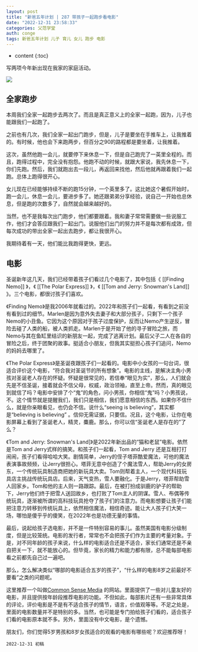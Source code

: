 ```yaml
---
layout: post
title: "新爸五年计划 | 287 带孩子一起跑步看电影"
date: "2022-12-31 23:58:33"
categories: 父范学堂
auth: conge
tags: 新爸五年计划 儿子 育儿 女儿 跑步 电影
---
```

* content
{:toc}

写两项今年新出现在我家的家庭活动。

![](https://img2.doubanio.com/view/photo/s_ratio_poster/public/p2881145311.webp)




## 全家跑步

本周我们全家一起跑步去两次了。而且是真正意义上的全家一起跑，因为，儿子也能跟我们一起跑了。

之前也有几次，我们全家一起出门跑步，但是，儿子是要坐在手推车上，让我推着的。有时候，他也会下来跑两步，但百分之90的路程都是要坐着，让我推着。

这次，虽然他跑一会儿，就要停下来休息一下，但是自己跑完了一英里全程的。而且，跑得过程中，完全没有抱怨。他跑不动的时候，就跟大家说，我先休息一下，你们先跑。然后，我们就跑出去一段儿，再返回来找他，然后他就再跟着我们一起跑。总体上跑得很开心。

女儿现在已经能够持续不断的跑15分钟，一个英里多了。这比她这个暑假开始时，跑一会儿，休息一会儿，要进步多了。她还跟弟弟分享经验，说自己一开始也总休息，但是跑的次数多了，自然就会越来越好的。

当然，也不是我每次出门跑步，他们都要跟着。我和妻子常常需要做一些说服工作，他们才会答应跟我们一起出门。说服他们出门的努力并不是每次都有成效，但每次成功的带出全家一起出去跑步，都让我很开心。

我期待着有一天，他们能比我跑得更快，更远。

## 电影

圣诞新年这几天，我们已经带着孩子们看过几个电影了，其中包括《 [[Finding Nemo]] 》，《 [[The Polar Express]] 》，《 [[Tom and Jerry: Snowman's Land]] 》。三个电影，都很讨孩子们喜欢。

《Finding Nemo》是我2006年就看过的。2022年和孩子们一起看，有看到之前没有看到过的细节。Marlen是因为意外失去妻子和大部分孩子，只剩下一个孩子Nemo的小丑鱼。它因为这个原因对于孩子过度保护，反而让Nemo产生逆反，冒险去碰了人类的船，被人类抓走。Marlen于是开始了他的寻子冒险之旅，而Nemo与其在鱼缸里结识的新朋友一起，完成了逃离计划。最后父子二人在各自的冒险之后，终于团聚的故事。挺适合小朋友，但我其实挺担心孩子们追问，Nemo的妈妈去哪里了。

《The Polar Express》是圣诞夜跟孩子们一起看的。电影中小女孩的一句台词，很适合评价这个电影，“符合我对圣诞节的所有想象”。电影的主线，是解决主角小男孩对圣诞老人存在的怀疑。怀疑是很常见的，若信奉“眼见为实”，那么，人们就会先是不信圣诞，接着就会不信父母，权威，政治领袖，直至上帝。然而，真的眼见到就信了吗？电影中安排了个“鬼”的角色，问小男孩，你相信“鬼”吗？小男孩说，不。这个情节就是提醒我们，我们只是相信，我们愿意相信的东西。如果你不信什么，就是你亲眼看见，也仍会不信。说什么“seeing is believing”，其实都是“believing is believing” 。信仰无需证据，只要信。况且，这个电影，让你在电影屏幕上看到了圣诞老人，精灵，麋鹿。那么，你可以信“圣诞老人是存在的”了么？

《Tom and Jerry: Snowman's Land]》是2022年新出品的“猫和老鼠”电影。依然是Tom and Jerry式样的搞笑。和孩子们一起看，Tom and Jerry 还是互相打打闹闹，孩子们看得哈哈大笑。剧情简单，Jerry的侄子塔菲酷爱魔法，可他的魔法表演事故频频，让Jerry很担心。塔菲无意中创造了个魔法雪人，帮助Jerry的女房东，一个传统玩具制造商把她的新玩具大卖。Tom则帮着主人，一个现代科技玩具店主挑战传统玩具店。后来，天气变热，雪人要融化。于是Jerry，塔菲帮助雪人回家乡。Tom和他的主人则一路跟踪。最后，在被打扮成驯鹿的驴子的帮助下，Jerry他们终于把雪人送回故乡，也打败了Tom主人的阴谋。雪人、布偶等传统玩具，逐渐被所谓的高科技玩具抢夺了孩子们的注意力。而电影想要让孩子们能把注意力转移到传统玩具上，依然相信魔法，相信奇迹。能让大人孩子们大笑一场，哪怕是傻乎乎的傻笑，在2022年也是功德无量的事情。

最后，说起给孩子选电影，并不是一件特别容易的事儿。虽然美国有电影分级制度，但是比较笼统。电影的发行者，常常也不会把孩子们作为主要的考量对象。于是，对不同年龄的孩子来说，什么样的电影适合还是不适合，家长们通常还是不亲自把关一下，就不能放心的。但毕竟，家长的精力和能力都有限，总不能每部电影看之前都先自己过一遍吧。

那么，怎么解决类似“哪部的电影适合五岁的孩子”，“什么样的电影8岁之前最好不要看”之类的问题呢。

这里推荐一个叫做[Common Sense Media](https://www.commonsensemedia.org/) 的网站。里面提供了一些对儿童友好的电影，并且提供按年龄段推荐电影的功能。不但如此，每部影片还有一些非常具体的评论，评价电影是不是有不适合孩子的情节，语言，价值观等等。不足之处是，里面的电影数量并不是特别的多。当然，也可能是专门拍给孩子们看的，适合孩子们看的电影原本就不多。另外，里面没有中文电影，是个遗憾。

朋友们，你们觉得5岁男孩和8岁女孩适合的观看的电影有哪些呢？欢迎推荐呀！

```
2022-12-31 初稿
```
